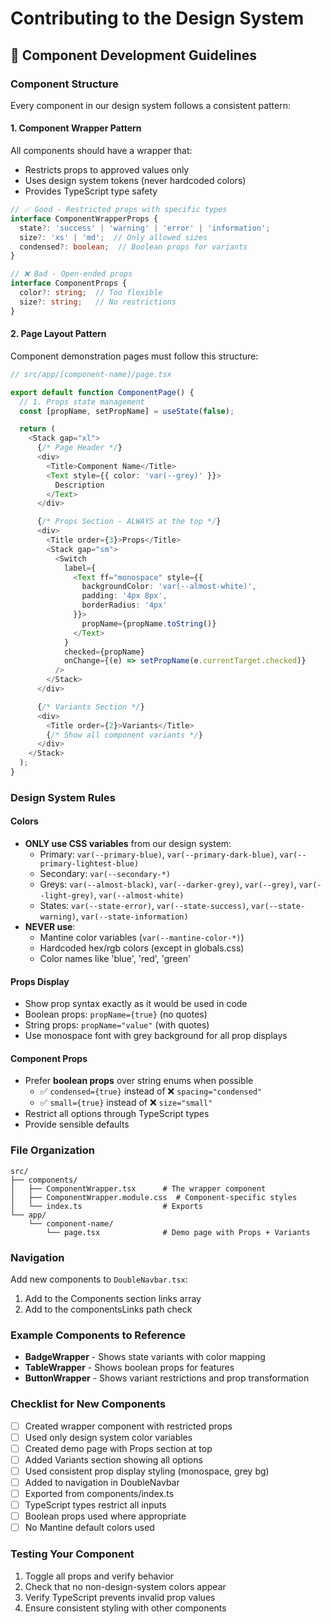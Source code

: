 # Contributing to the Design System

## 🎨 Component Development Guidelines

### Component Structure

Every component in our design system follows a consistent pattern:

#### 1. **Component Wrapper Pattern**
All components should have a wrapper that:
- Restricts props to approved values only
- Uses design system tokens (never hardcoded colors)
- Provides TypeScript type safety

```typescript
// ✅ Good - Restricted props with specific types
interface ComponentWrapperProps {
  state?: 'success' | 'warning' | 'error' | 'information';
  size?: 'xs' | 'md';  // Only allowed sizes
  condensed?: boolean;  // Boolean props for variants
}

// ❌ Bad - Open-ended props
interface ComponentProps {
  color?: string;  // Too flexible
  size?: string;   // No restrictions
}
```

#### 2. **Page Layout Pattern**
Component demonstration pages must follow this structure:

```typescript
// src/app/[component-name]/page.tsx

export default function ComponentPage() {
  // 1. Props state management
  const [propName, setPropName] = useState(false);

  return (
    <Stack gap="xl">
      {/* Page Header */}
      <div>
        <Title>Component Name</Title>
        <Text style={{ color: 'var(--grey)' }}>
          Description
        </Text>
      </div>

      {/* Props Section - ALWAYS at the top */}
      <div>
        <Title order={3}>Props</Title>
        <Stack gap="sm">
          <Switch
            label={
              <Text ff="monospace" style={{
                backgroundColor: 'var(--almost-white)',
                padding: '4px 8px',
                borderRadius: '4px'
              }}>
                propName={propName.toString()}
              </Text>
            }
            checked={propName}
            onChange={(e) => setPropName(e.currentTarget.checked)}
          />
        </Stack>
      </div>

      {/* Variants Section */}
      <div>
        <Title order={2}>Variants</Title>
        {/* Show all component variants */}
      </div>
    </Stack>
  );
}
```

### Design System Rules

#### Colors
- **ONLY use CSS variables** from our design system:
  - Primary: `var(--primary-blue)`, `var(--primary-dark-blue)`, `var(--primary-lightest-blue)`
  - Secondary: `var(--secondary-*)` 
  - Greys: `var(--almost-black)`, `var(--darker-grey)`, `var(--grey)`, `var(--light-grey)`, `var(--almost-white)`
  - States: `var(--state-error)`, `var(--state-success)`, `var(--state-warning)`, `var(--state-information)`
- **NEVER use**:
  - Mantine color variables (`var(--mantine-color-*)`)
  - Hardcoded hex/rgb colors (except in globals.css)
  - Color names like 'blue', 'red', 'green'

#### Props Display
- Show prop syntax exactly as it would be used in code
- Boolean props: `propName={true}` (no quotes)
- String props: `propName="value"` (with quotes)
- Use monospace font with grey background for all prop displays

#### Component Props
- Prefer **boolean props** over string enums when possible
  - ✅ `condensed={true}` instead of ❌ `spacing="condensed"`
  - ✅ `small={true}` instead of ❌ `size="small"`
- Restrict all options through TypeScript types
- Provide sensible defaults

### File Organization

```
src/
├── components/
│   ├── ComponentWrapper.tsx      # The wrapper component
│   ├── ComponentWrapper.module.css  # Component-specific styles
│   └── index.ts                  # Exports
└── app/
    └── component-name/
        └── page.tsx              # Demo page with Props + Variants
```

### Navigation
Add new components to `DoubleNavbar.tsx`:
1. Add to the Components section links array
2. Add to the componentsLinks path check

### Example Components to Reference
- **BadgeWrapper** - Shows state variants with color mapping
- **TableWrapper** - Shows boolean props for features
- **ButtonWrapper** - Shows variant restrictions and prop transformation

### Checklist for New Components

- [ ] Created wrapper component with restricted props
- [ ] Used only design system color variables
- [ ] Created demo page with Props section at top
- [ ] Added Variants section showing all options
- [ ] Used consistent prop display styling (monospace, grey bg)
- [ ] Added to navigation in DoubleNavbar
- [ ] Exported from components/index.ts
- [ ] TypeScript types restrict all inputs
- [ ] Boolean props used where appropriate
- [ ] No Mantine default colors used

### Testing Your Component
1. Toggle all props and verify behavior
2. Check that no non-design-system colors appear
3. Verify TypeScript prevents invalid prop values
4. Ensure consistent styling with other components